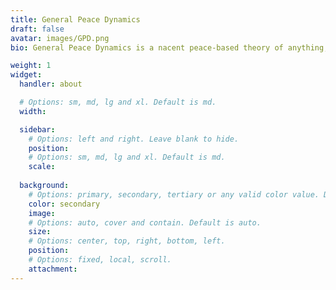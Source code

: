 ```yaml
---
title: General Peace Dynamics
draft: false
avatar: images/GPD.png
bio: General Peace Dynamics is a nacent peace-based theory of anything, or allthings. Its goal is to provide a lens through which we can make sense of arbitrarily complex phenomena, in terms that are understandable as intuitive to the arbitrary Human being. It imposes a universal principle of the 'world piece computer', which serves to provide meaning to the persist question of 'how', areguably the most difficult and troublesome consideration that haunts modern science, mathematics, philosophy, theology---epistemology as a greater whole.

weight: 1
widget:
  handler: about

  # Options: sm, md, lg and xl. Default is md.
  width:

  sidebar:
    # Options: left and right. Leave blank to hide.
    position:
    # Options: sm, md, lg and xl. Default is md.
    scale:
  
  background:
    # Options: primary, secondary, tertiary or any valid color value. Default is primary.
    color: secondary
    image:
    # Options: auto, cover and contain. Default is auto.
    size:
    # Options: center, top, right, bottom, left.
    position:
    # Options: fixed, local, scroll.
    attachment: 
---
```


